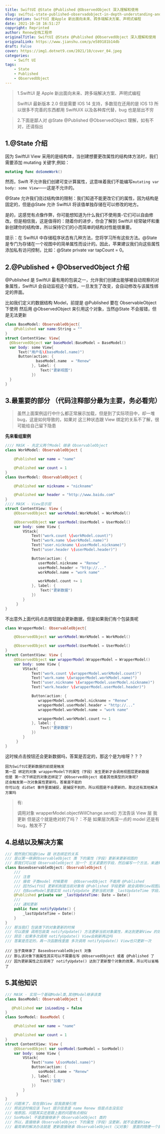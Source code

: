 ```yaml
---
title: SwiftUI @State @Published @ObservedObject 深入理解和使用
slug: swiftui-state-published-observadobject-in-depth-understanding-and-use
description: SwiftUI 是Apple 新出面向未来、跨多端解决方案、声明式编程
date: 2021-10-18 16:51:27
copyright: Reprinted
author: Renew全栈工程师
originalTitle: SwiftUI @State @Published @ObservedObject 深入理解和使用
originalLink: https://www.jianshu.com/p/e589181b14db
draft: False
cover: https://img1.dotnet9.com/2021/10/cover_04.jpeg
categories: 
    - Swift UI
tags: 
    - State
    - Published
    - ObservedObject
---
```


> 1.SwiftUI 是 Apple 新出面向未来、跨多端解决方案、声明式编程
>
> SwiftUI 最新版本 2.0 但是需要 IOS 14 支持，多数现在还用的是 IOS 13 所以很多不完善的东西都用 SwiftUIX 以及各种库代替，bug 也是层出不穷

> 2.下面是鄙人对 @State @Published @ObservedObject 理解，如有不对，还请指出

## 1.@State 介绍

因为 SwiftUI View 采用的是结构体，当创建想要更改属性的结构体方法时，我们需要添加 mutating 关键字,例如：

```Swift
mutating func doSomeWork()
```

然而，Swift 不允许我们创建可变计算属性，这意味着我们不能编写`mutating var body: some View`——这是不允许的。

@State 允许我们绕过结构体的限制：我们知道不能更改它们的属性，因为结构是固定的，但是@State 允许 SwiftUI 将该值单独存储在可以修改的地方。

是的，这感觉有点像作弊，你可能想知道为什么我们不使用类-它们可以自由修改。但是相信我，这是值得的：随着你的进步，你会了解到 SwiftUI 经常破坏和重新创建你的结构体，所以保持它们的小而简单的结构对性能很重要。

提示：在 SwiftUI 中存储程序状态有几种方法，您将学习所有这些方法。@State 是专门为存储在一个视图中的简单属性而设计的。因此，苹果建议我们向这些属性添加私有访问控制，比如：@State private var tapCount = 0。

## 2.@Published + @ObservedObject 介绍

@Published 是 SwiftUI 最有用的包装之一，允许我们创建出能够被自动观察的对象属性，SwiftUI 会自动监视这个属性，一旦发生了改变，会自动修改与该属性绑定的界面。

比如我们定义的数据结构 Model，前提是 @Published 要在 ObservableObject 下使用
然后用 @ObservedObject 来引用这个对象，当然@State 不会报错，但是无法更新

```Swift
class BaseModel: ObservableObject{
    @Published var name:String = ""
}
struct ContentView: View{
  @ObservedObject var baseModel:BaseModel = BaseModel()
  var body: some View{
      Text("用户名\(baseModel.name)")
      Button(action: {
              baseModel.name  = "Renew"
            }, label: {
                Text("更新视图")
            })
  }
}
```

## 3.最重要的部分 （代码注释部分最为主要，务必看完）

> 虽然上面案例运行中什么都正常展示加载，但是到了实际项目中，却一堆 bug，这是如何导致的，如果对 这三种状态跟 View 绑定的关系不了解，很可能给自己留下隐患

**先来看组案例**

```Swift
//// MASK - 先定义两个Model 继承 ObservableObject
class WorkModel: ObservableObject {

    @Published var name = "name"

    @Published var count = 1
}
class UserModel: ObservableObject {

    @Published var nickname = "nickname"

    @Published var header = "http://www.baidu.com"
}
//// MASK - View显示层
struct ContentView: View {
    @ObservedObject var workModel:WorkModel = WorkModel()

    @ObservedObject var userModel:UserModel = UserModel()
    var body: some View {
        VStack{
            Text("work.count \(workModel.count)")
            Text("work.name \(workModel.name)")
            Text("user.nickname \(userModel.nickname)")
            Text("user.header \(userModel.header)")

            Button(action: {
               userModel.nickname = "Renew"
               userModel.header = "http://..."
               workModel.name = "work name"

               workModel.count += 1
            }, label: {
                Text("更新数据")
            })
        }
     }
}
```

不出意外上面代码点击按钮就会更新数据，但是如果我们有个包装类呢

```Swift
class WrapperModel: ObservableObject{

    @ObservedObject var workModel:WorkModel = WorkModel()

    @ObservedObject var userModel:UserModel = UserModel()
}
struct ContentView: View {
    @ObservedObject var wrapperModel:WrapperModel = WrapperModel()
    var body: some View {
        VStack{
            Text("work.count \(wrapperModel.workModel.count)")
            Text("work.name \(wrapperModel.workModel.name)")
            Text("user.nickname \(wrapperModel.userModel.nickname)")
            Text("work.header \(wrapperModel.userModel.header)")

            Button(action: {
               wrapperModel.userModel.nickname = "Renew"
               wrapperModel.userModel.header = "http://..."
               wrapperModel.workModel.name = "work name"

               wrapperModel.workModel.count += 1
            }, label: {
                Text("更新数据")
            })
        }
     }
}
```

这时候点击按钮还会更新数据吗，答案是否定的，那这个是为啥呀？？？

```shell
因为SwiftUI更新数据的前提是触发
第一层 绑定的对象 wrapperModel下的属性（字段）发生更新才会调用视图层更新数据
但是 第一次下绑定的对象还绑定了 @ObservedObject 或者其他类型的对象呢?
还会触发第一次对象属性更新吗，答案是不能的
你可以在 didSet 事件里面捕捉，是捕捉不到的，所以视图是不会更新的，那这还有其他解决方案吗
```

> 有:
>
> 调用对象 wrapperModel.objectWillChange.send() 方法告诉 View 层 我更新
> 但是这个就是绝对的了吗？：不是 如果层次再深一点的 model 还是有 bug，触发不了

## 4.总结以及解决方案

```Swift
/// 既然我们知道View 跟 状态绑定的关系
/// 是以第一继承ObservableObject 类 下的属性（字段）更新来更新视图的
/// 那我们可以给 ObservableObject 加一个 无关紧要的字段，然后编写一个方法，来通知更新
class BaseobservableObject: ObservableObject {
    ///
    /// 注意
    /// 接收 子类model 时候要用   @ObservedObject 不能用 @Published
    /// 因为SwiftUI 更新机制是当前对象有 @Published 字段更新 就会调用View视图进行更新
    /// 在BaseModel里面实现 notifyUpdate 更新当前对象 _lastUpdateTime 字段，实现自身全部字段更新
    @Published private var _lastUpdateTime: Date = Date()
    ///
    /// 通知更新
    public func notifyUpdate() {
        _lastUpdateTime = Date()
    }
}
/// 那当我们 包装类下的对象更新的时候
/// 可以直接 调用包装类 notifyUpdate() 方法更新当前对象属性，来达到更新View 的效果
/// 顾忌：如果多次调用 notifyUpdate() View会刷新两边吗
/// 答案是否定的，再一次函数栈里面 多次调用 notifyUpdate() View也只更新一次
```

```shell
/// 当子类继承了 BaseobservableObject 对象
/// 那么该对象下面属性其实可以不需要在写 @ObservedObject 或者 @Published 了
/// 因为更新属性之后调用了 notifyUpdate() 达到了更新整个对象的效果，所以可以省略了
```

## 5.其他知识

```Swift
/// MASK - 实现一个基础Model类,其他Model继承该类
class BaseModel: ObservableObject {

   @Published var isLoading = false
}
class SonModel: BaseModel {

    @Published var name = "name"

    @Published var count = 1
}
struct ContentView: View {
    @ObservedObject var sonModel:SonModel = SonModel()
    var body: some View {
        VStack{
            Text("name \(sonModel.name)")
            Button(action: {
               sonModel.name = "Renew"
            }, label: {
                Text("加载")
            })
        }
     }
}
/// 问题来了，现在我View 层我直接引用
/// 照说这时候应该 Text 提示信息是 name Renew 但是点击没反应
/// 啥原因，问题其实还是跟上面的问题有点相似
/// SonModel 不是直接继承于 ObservableObject 类的
/// 所以，直接继承 ObservableObject 下的属性（字段）没更新，就不会更新View
/// 最简单的解决办法就是 更新直接继承 ObservableObject（父对象） 里面的随便一个属性
```
